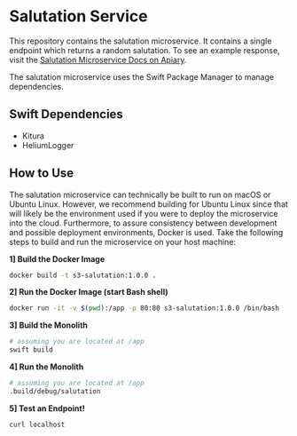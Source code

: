 # Salutation Service

This repository contains the salutation microservice. It contains a single endpoint which returns a random salutation. To see an example response, visit the [Salutation Microservice Docs on Apiary](http://docs.l1monolith.apiary.io/#).

The salutation microservice uses the Swift Package Manager to manage dependencies.

## Swift Dependencies

- Kitura
- HeliumLogger

## How to Use

The salutation microservice can technically be built to run on macOS or Ubuntu Linux. However, we recommend building for Ubuntu Linux since that will likely be the environment used if you were to deploy the microservice into the cloud. Furthermore, to assure consistency between development and possible deployment environments, Docker is used. Take the following steps to build and run the microservice on your host machine:

**1] Build the Docker Image**

```bash
docker build -t s3-salutation:1.0.0 .
```

**2] Run the Docker Image (start Bash shell)**

```bash
docker run -it -v $(pwd):/app -p 80:80 s3-salutation:1.0.0 /bin/bash
```

**3] Build the Monolith**

```bash
# assuming you are located at /app
swift build
```

**4] Run the Monolith**

```bash
# assuming you are located at /app
.build/debug/salutation
```

**5] Test an Endpoint!**

```bash
curl localhost
```
